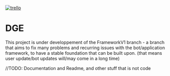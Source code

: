 [![trello](https://img.shields.io/badge/trello-indev-blueviolet)](https://trello.com/b/hZd9jxm8/discordgameengine)

# DGE

This project is under developpement of the FrameworkV1 branch - a branch that aims to fix many problems and recurring issues with the bot/application framework, to have a stable foundation that can be built upon.
(that means user update/bot updates will/may come in a long time)

//TODO: Documentation and Readme, and other stuff that is not code
